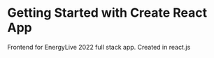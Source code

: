 # Getting Started with Create React App

Frontend for EnergyLive 2022 full stack app. Created in react.js
